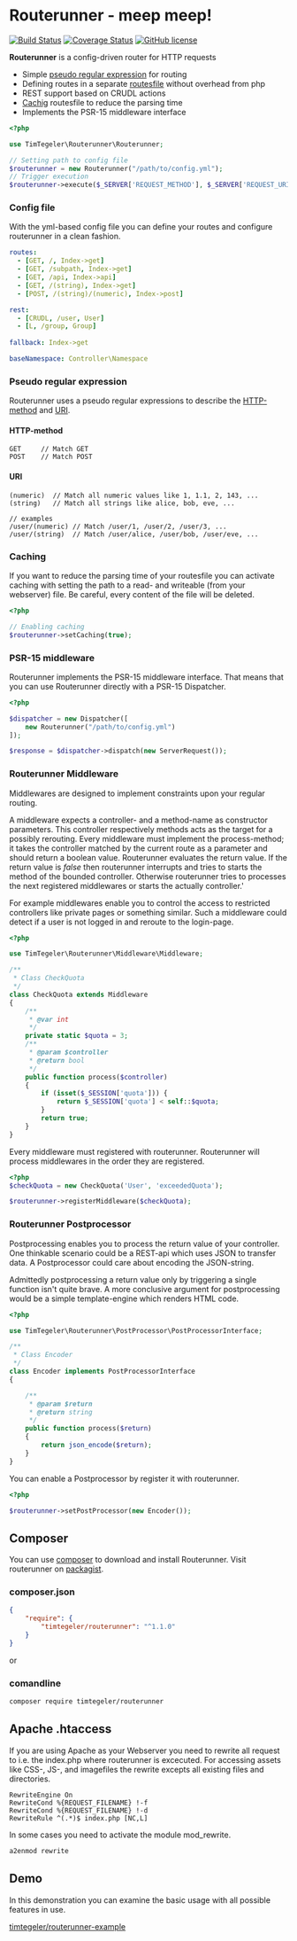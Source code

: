 # Routerunner - meep meep!

[![Build Status](https://travis-ci.org/timtegeler/routerunner.svg?branch=master)](https://travis-ci.org/timtegeler/routerunner)
[![Coverage Status](https://coveralls.io/repos/timtegeler/routerunner/badge.svg?branch=master&service=github)](https://coveralls.io/github/timtegeler/routerunner?branch=master)
[![GitHub license](https://img.shields.io/github/license/timtegeler/routerunner.svg)]()

**Routerunner** is a config-driven router for HTTP requests

* Simple [pseudo regular expression](#pseudo-regular-expression) for routing 
* Defining routes in a separate [routesfile](#routesfile) without overhead from php
* REST support based on CRUDL actions
* [Cachig](#caching) routesfile to reduce the parsing time 
* Implements the PSR-15 middleware interface

```php
<?php

use TimTegeler\Routerunner\Routerunner;

// Setting path to config file
$routerunner = new Routerunner("/path/to/config.yml");
// Trigger execution
$routerunner->execute($_SERVER['REQUEST_METHOD'], $_SERVER['REQUEST_URI']);
```

### Config file

With the yml-based config file you can define your routes and configure routerunner in a clean fashion.

```yml
routes:
  - [GET, /, Index->get]
  - [GET, /subpath, Index->get]
  - [GET, /api, Index->api]
  - [GET, /(string), Index->get]
  - [POST, /(string)/(numeric), Index->post]

rest: 
  - [CRUDL, /user, User]
  - [L, /group, Group]
  
fallback: Index->get

baseNamespace: Controller\Namespace
```

### Pseudo regular expression

Routerunner uses a pseudo regular expressions to describe the [HTTP-method](https://en.wikipedia.org/wiki/Hypertext_Transfer_Protocol) and [URI](https://en.wikipedia.org/wiki/Uniform_Resource_Identifier). 

#### HTTP-method
```
GET     // Match GET
POST    // Match POST
```

#### URI
```
(numeric)  // Match all numeric values like 1, 1.1, 2, 143, ...
(string)   // Match all strings like alice, bob, eve, ...

// examples
/user/(numeric) // Match /user/1, /user/2, /user/3, ...
/user/(string)  // Match /user/alice, /user/bob, /user/eve, ...
```

### Caching

If you want to reduce the parsing time of your routesfile you can activate caching with setting the path to
a read- and writeable (from your webserver) file. Be careful, every content of the file will be deleted.

```php
<?php

// Enabling caching
$routerunner->setCaching(true);
```

### PSR-15 middleware

Routerunner implements the PSR-15 middleware interface. That means that you can use Routerunner directly with a PSR-15 Dispatcher.

```php
<?php

$dispatcher = new Dispatcher([
    new Routerunner("/path/to/config.yml")
]);

$response = $dispatcher->dispatch(new ServerRequest());
```

### Routerunner Middleware

Middlewares are designed to implement constraints upon your regular routing.

A middleware expects a controller- and a method-name as constructor parameters. This controller respectively methods acts as the target for a possibly rerouting. Every middleware  must implement the process-method; it takes the controller matched by the current route as a parameter and should return a boolean value. Routerunner evaluates the return value. If the return value is *false* then routerunner interrupts and tries to starts the method of the bounded controller. Otherwise routerunner tries to processes the next registered middlewares or starts the actually controller.'

For example middlewares enable you to control the access to restricted controllers like private pages or something similar. Such a middleware could detect if a user is not logged in and reroute to the login-page.

```php
<?php

use TimTegeler\Routerunner\Middleware\Middleware;

/**
 * Class CheckQuota
 */
class CheckQuota extends Middleware
{
    /**
     * @var int
     */
    private static $quota = 3;
    /**
     * @param $controller
     * @return bool
     */
    public function process($controller)
    {
        if (isset($_SESSION['quota'])) {
            return $_SESSION['quota'] < self::$quota;
        }
        return true;
    }
}
```

Every middleware must registered with routerunner. Routerunner will process middlewares in the order they are registered.

```php
<?php
$checkQuota = new CheckQuota('User', 'exceededQuota');

$routerunner->registerMiddleware($checkQuota);
```

### Routerunner Postprocessor

Postprocessing enables you to process the return value of your controller. One thinkable scenario could be a REST-api which uses JSON to transfer data. A Postprocessor could care about encoding the JSON-string.

Admittedly postprocessing a return value only by triggering a single function isn't quite brave. A more conclusive argument for postprocessing would be a simple template-engine which renders HTML code.

```php
<?php

use TimTegeler\Routerunner\PostProcessor\PostProcessorInterface;

/**
 * Class Encoder
 */
class Encoder implements PostProcessorInterface
{

    /**
     * @param $return
     * @return string
     */
    public function process($return)
    {
        return json_encode($return);
    }
}
```

You can enable a Postprocessor by register it with routerunner.

```php
<?php

$routerunner->setPostProcessor(new Encoder());
```

## Composer

You can use [composer](https://getcomposer.org/) to download and install Routerunner. Visit routerunner on [packagist](https://packagist.org/packages/timtegeler/routerunner).

### composer.json
```json
{
    "require": {
        "timtegeler/routerunner": "^1.1.0"
    }
}
```

or

### comandline

```sh
composer require timtegeler/routerunner
```

## Apache .htaccess

If you are using Apache as your Webserver you need to rewrite all request to i.e. the index.php where 
routerunner is excecuted. For accessing assets like CSS-, JS-, and imagefiles the rewrite excepts all existing files and directories.

```
RewriteEngine On
RewriteCond %{REQUEST_FILENAME} !-f
RewriteCond %{REQUEST_FILENAME} !-d
RewriteRule ^(.*)$ index.php [NC,L]
```

In some cases you need to activate the module mod_rewrite.

```sh
a2enmod rewrite
```

## Demo

In this demonstration you can examine the basic usage with all possible features in use.

[timtegeler/routerunner-example](https://github.com/timtegeler/routerunner-example)
